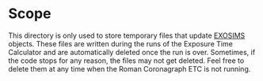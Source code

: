 # Scope

This directory is only used to store temporary files that update 
  [EXOSIMS](https://github.com/dsavransky/EXOSIMS) objects.
    These files are written during the runs of the Exposure Time Calculator
    and are automatically deleted once the
    run is over. Sometimes, if the code stops for any reason, the files 
    may not get deleted.
    Feel free to delete them at any time
    when the Roman Coronagraph ETC is not running.
